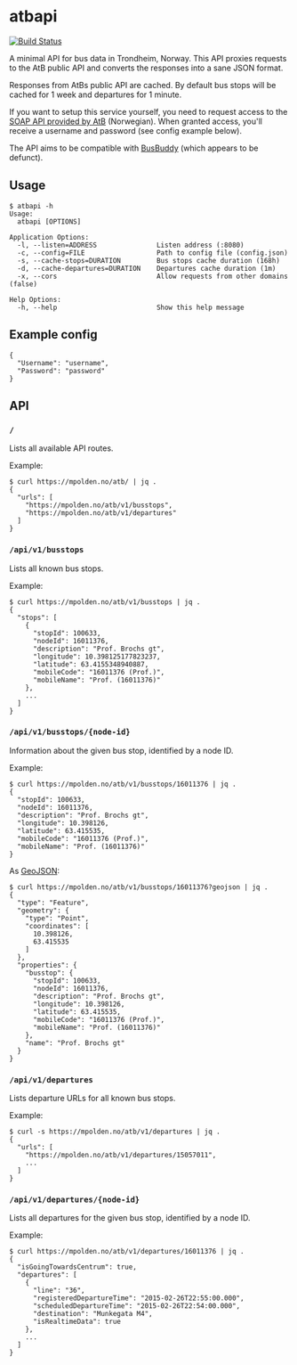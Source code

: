 # atbapi

[![Build Status](https://travis-ci.org/mpolden/atbapi.svg)](https://travis-ci.org/mpolden/atbapi)

A minimal API for bus data in Trondheim, Norway. This API proxies requests to
the AtB public API and converts the responses into a sane JSON format.

Responses from AtBs public API are cached. By default bus stops will be cached
for 1 week and departures for 1 minute.

If you want to setup this service yourself, you need to request access to the
[SOAP API provided by
AtB](https://www.atb.no/sanntid/apne-data-article5852-1381.html) (Norwegian).
When granted access, you'll receive a username and password (see config example
below).

The API aims to be compatible with [BusBuddy](https://github.com/norrs/busbuddy)
(which appears to be defunct).

## Usage

```
$ atbapi -h
Usage:
  atbapi [OPTIONS]

Application Options:
  -l, --listen=ADDRESS               Listen address (:8080)
  -c, --config=FILE                  Path to config file (config.json)
  -s, --cache-stops=DURATION         Bus stops cache duration (168h)
  -d, --cache-departures=DURATION    Departures cache duration (1m)
  -x, --cors                         Allow requests from other domains (false)

Help Options:
  -h, --help                         Show this help message
```

## Example config

```
{
  "Username": "username",
  "Password": "password"
}
```

## API

### `/`

Lists all available API routes.

Example:

```
$ curl https://mpolden.no/atb/ | jq .
{
  "urls": [
    "https://mpolden.no/atb/v1/busstops",
    "https://mpolden.no/atb/v1/departures"
  ]
}
```


### `/api/v1/busstops`

Lists all known bus stops.

Example:

```
$ curl https://mpolden.no/atb/v1/busstops | jq .
{
  "stops": [
    {
      "stopId": 100633,
      "nodeId": 16011376,
      "description": "Prof. Brochs gt",
      "longitude": 10.398125177823237,
      "latitude": 63.4155348940887,
      "mobileCode": "16011376 (Prof.)",
      "mobileName": "Prof. (16011376)"
    },
    ...
  ]
}
```

### `/api/v1/busstops/{node-id}`

Information about the given bus stop, identified by a node ID.

Example:

```
$ curl https://mpolden.no/atb/v1/busstops/16011376 | jq .
{
  "stopId": 100633,
  "nodeId": 16011376,
  "description": "Prof. Brochs gt",
  "longitude": 10.398126,
  "latitude": 63.415535,
  "mobileCode": "16011376 (Prof.)",
  "mobileName": "Prof. (16011376)"
}
```

As [GeoJSON](http://geojson.org/):

```
$ curl https://mpolden.no/atb/v1/busstops/16011376?geojson | jq .
{
  "type": "Feature",
  "geometry": {
    "type": "Point",
    "coordinates": [
      10.398126,
      63.415535
    ]
  },
  "properties": {
    "busstop": {
      "stopId": 100633,
      "nodeId": 16011376,
      "description": "Prof. Brochs gt",
      "longitude": 10.398126,
      "latitude": 63.415535,
      "mobileCode": "16011376 (Prof.)",
      "mobileName": "Prof. (16011376)"
    },
    "name": "Prof. Brochs gt"
  }
}
```

### `/api/v1/departures`

Lists departure URLs for all known bus stops.

Example:

```
$ curl -s https://mpolden.no/atb/v1/departures | jq .
{
  "urls": [
    "https://mpolden.no/atb/v1/departures/15057011",
    ...
  ]
}
```

### `/api/v1/departures/{node-id}`

Lists all departures for the given bus stop, identified by a node ID.

Example:

```
$ curl https://mpolden.no/atb/v1/departures/16011376 | jq .
{
  "isGoingTowardsCentrum": true,
  "departures": [
    {
      "line": "36",
      "registeredDepartureTime": "2015-02-26T22:55:00.000",
      "scheduledDepartureTime": "2015-02-26T22:54:00.000",
      "destination": "Munkegata M4",
      "isRealtimeData": true
    },
    ...
  ]
}
```
